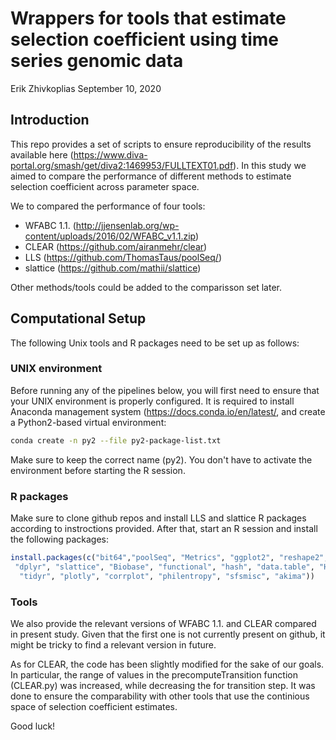 Wrappers for tools that estimate selection coefficient using time series genomic data
================
Erik Zhivkoplias
September 10, 2020






## Introduction

This repo provides a set of scripts to ensure reproducibility of the results available here
(<https://www.diva-portal.org/smash/get/diva2:1469953/FULLTEXT01.pdf>).
In this study we aimed to compare the performance of different methods
to estimate selection coefficient across parameter space.

We to compared the performance of four tools:

 - WFABC 1.1. (<http://jjensenlab.org/wp-content/uploads/2016/02/WFABC_v1.1.zip>)
 - CLEAR (<https://github.com/airanmehr/clear>)
 - LLS (<https://github.com/ThomasTaus/poolSeq/>)
 - slattice (<https://github.com/mathii/slattice>)
 
Other methods/tools could be added to the comparisson set later.


## Computational Setup

The following Unix tools and R packages need to be set up as follows:

### UNIX environment

Before running any of the pipelines below, you will first need to ensure
that your UNIX environment is properly configured. It is required to install
Anaconda management system (<https://docs.conda.io/en/latest/>, and create a 
Python2-based virtual environment:

``` bash
conda create -n py2 --file py2-package-list.txt
```

Make sure to keep the correct name (py2). You don't have to activate the environment
before starting the R session.


### R packages

Make sure to clone github repos and install LLS and slattice R packages according to instroctions provided.
After that, start an R session and install the following packages:

``` r
install.packages(c("bit64","poolSeq", "Metrics", "ggplot2", "reshape2", "reticulate", "plyr",
 "dplyr", "slattice", "Biobase", "functional", "hash", "data.table", "HistogramTools",
  "tidyr", "plotly", "corrplot", "philentropy", "sfsmisc", "akima"))
```

### Tools

We also provide the relevant versions of WFABC 1.1. and CLEAR compared in present study.
Given that the first one is not currently present on github, it might be tricky to find
a relevant version in future.

As for CLEAR, the code has been slightly modified for the sake of our goals. In particular, the range
of values in the precomputeTransition function (CLEAR.py) was increased, while decreasing the
for transition step. It was done to ensure the comparability with other tools that use the
continious space of selection coefficient estimates.

Good luck!


